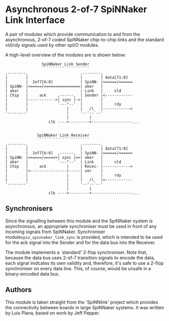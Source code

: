 Asynchronous 2-of-7 SpiNNaker Link Interface
============================================

A pair of modules which provide communication to and from the asynchronous,
2-of-7 coded SpiNNaker chip-to-chip links and the standard vld/rdy signals used
by other spI/O modules.

A high-level overview of the modules are is shown below:

	                SpiNNaker Link Sender
	                `````````````````````
	,--------,                       ,--------,
	|        |                       |        | data[71:0]  
	|        |  2of7[6:0]            | SpiNN- |<=====/======
	| SpiNN- |<=====/================| aker   |
	| aker   |                       | Link   |     vld
	| Chip   |     ack     ,------,  | Sender |<------------
	|        |------------>| sync |->|        |
	|        |             `---^--'  |        |     rdy
	|        |                 |     |   /\   |------------>
	'--------'                 |     '--'--`--'
	                           |         |
	                   clk ----+---------+------------------...


	              SpiNNaker Link Receiver
	              ```````````````````````
	,--------,                       ,--------,
	|        |                       |        | data[71:0]  
	|        |  2of7[6:0]  ,------,  | SpiNN- |======/=====>
	| SpiNN- |======/=====>| sync |=>| aker   |
	| aker   |             `---^--'  | Link   |     vld
	| Chip   |     ack         |     | Recei- |------------>
	|        |<----------------(-----| ver    |
	|        |                 |     |        |     rdy
	|        |                 |     |   /\   |<------------
	'--------'                 |     '--'--`--'
	                           |         |
	                   clk ----+---------+------------------...


Synchronisers
-------------

Since the signalling between this module and the SpiNNaker system is
asynchronous, an appropriate synchroniser must be used in front of any incoming
signals from SpiNNaker. Synchroniser module`spio_spinnaker_link_sync` is
provided, which is intended to be used for the ack signal into the Sender and
for the data bus into the Receiver.

The module implements a `standard' 2-flop synchroniser. Note that, because the
data bus uses 2-of-7 transition signals to encode the data, each signal
inidcates its own validity and, therefore, it's safe to use a 2-flop synchroniser
on every data line. This, of course, would be unsafe in a binary-encoded data bus.


Authors
-------

This module is taken straight from the 'SpiNNlink' project which provides the
connectivity between boards in large SpiNNaker systems. It was written by Luis
Plana, based on work by Jeff Pepper.
